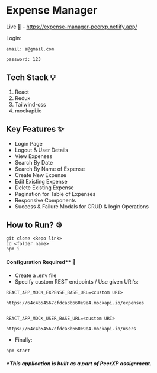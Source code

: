 # Expense Manager 

Live 🎈 - https://expense-manager-peerxp.netlify.app/

Login:
```
email: a@gmail.com 

password: 123
``````

## Tech Stack 💡

1. React 
2. Redux
3. Tailwind-css
4. mockapi.io

## Key Features ✨

- Login Page
- Logout & User Details
- View Expenses
- Search By Date
- Search By Name of Expense
- Create New Expense
- Edit Existing Expense
- Delete Existing Expense
- Pagination for Table of Expenses
- Responsive Components
- Success & Failure Modals for CRUD & login Operations

## How to Run?  ⚙

```
git clone <Repo link>
cd <folder name>
npm i
```
#### Configuration Required** 🔧

- Create a .env file
- Specify custom REST endpoints / Use given URI's:
```
REACT_APP_MOCK_EXPENSE_BASE_URL=<custom URI> 

https://64c4b54567cfdca3b660e9e4.mockapi.io/expenses


REACT_APP_MOCK_USER_BASE_URL=<custom URI>

https://64c4b54567cfdca3b660e9e4.mockapi.io/users

``````
- Finally:
```
npm start
```


#### _*This application is built as a part of PeerXP assignment._